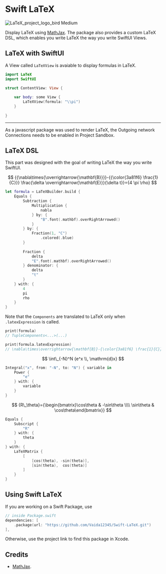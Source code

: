 # Swift LaTeX

![LaTeX_project_logo_bird Medium](https://user-images.githubusercontent.com/91354917/196522108-766c7286-d726-4bca-bbfe-b8ba64774175.png)


Display LaTeX using [MathJax](https://github.com/mathjax/MathJax). The package also provides a custom LaTeX DSL, which enables you write LaTeX the way you write SwiftUI Views.

## LaTeX with SwiftUI

A View called `LaTeXView` is avaiable to display formulas in LaTeX. 

```swift
import LaTeX
import SwiftUI

struct ContentView: View {
    
    var body: some View {
        LaTeXView(formula: "\\pi")
    }
    
}
```
---
As a javascript package was used to render LaTeX, the Outgoing network Connections needs to be enabled in Project Sandbox.

## LaTeX DSL

This part was designed with the goal of writing LaTeX the way you write SwiftUI.

$$ {{\nabla\times{\overrightarrow{\mathbf{B}}}}-{{\color{3a81f6} \frac{1}{C}}} \frac{\delta \overrightarrow{\mathbf{E}}}{\delta t}}={4 \pi \rho} $$

```swift
let formula = LaTeXBuilder.build {
    Equals {
        Subtraction {
            Multiplication {
                nabla
            } by: {
                "B".font(.mathbf).overRightArrowed()
            }
        } by: {
            Fraction(1, "C")
                .colored(.blue)
        }
        
        Fraction {
            delta
            "E".font(.mathbf).overRightArrowed()
        } denominator: {
            delta
            "t"
        }
    } with: {
        4
        pi
        rho
    }
}
```

Note that the `Components` are translated to LaTeX only when `.latexExpression` is called.
```swift
print(formula)
// TupleComponents<...>(...)

print(formula.latexExpression)
// \nabla\times\overrightarrow{\mathbf{B}}-{\color{3a81f6} \frac{1}{C}} \frac{\delta \overrightarrow{\mathbf{E}}}{\delta t}=4 \pi \rho
```

$$ \int\_{-N}^N {e^x \\, \mathrm{d}x} $$

```swift
Integral("x", from: "-N", to: "N") { variable in
    Power {
        "e"
    } with: {
        variable
    }
}
```

$$ {R\_\theta}={\begin{bmatrix}\cos\theta & -\sin\theta \\\\ \sin\theta & \cos\theta\end{bmatrix}} $$

```swift
Equals {
    Subscript {
        "R"
    } with: {
        theta
    }
} with: {
    LaTeXMatrix {
        [
            [cos(theta), -sin(theta)],
            [sin(theta),  cos(theta)]
        ]
    }
}
```


## Using Swift LaTeX

If you are working on a Swift Package, use
```swift
// inside Package.swift
dependencies: [
    .package(url: "https://github.com/Vaida12345/Swift-LaTeX.git")
],
```
Otherwise, use the project link to find this package in Xcode.


## Credits
- [MathJax](https://github.com/mathjax/MathJax).
